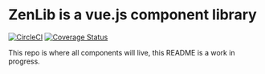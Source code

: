 # ZenLib is a vue.js component library
[![CircleCI](https://circleci.com/gh/reciprocity/zenlib.svg?style=svg)](https://circleci.com/gh/reciprocity/zenlib) [![Coverage Status](https://coveralls.io/repos/github/reciprocity/zenlib/badge.svg?branch=master)](https://coveralls.io/github/reciprocity/zenlib?branch=master)

This repo is where all components will live, this README is a work in progress.
